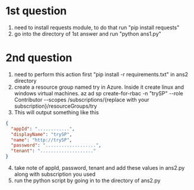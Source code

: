 # 1st question
1. need to install requests module, to do that run "pip install requests"
2. go into the directory of 1st answer and run "python ans1.py"

# 2nd question
1. need to perform this action first "pip install -r requirements.txt" in ans2 directory
2. create a resource group named try in Azure. Inside it create linux and windows virtual machines.
   az ad sp create-for-rbac -n "trySP" --role Contributor --scopes /subscriptions/{replace with your subscription}/resourceGroups/try
3. This will output something like this
```json
{
  "appId": "............",
  "displayName": "trySP",
  "name": "http://trySP",
  "password": "...................",
  "tenant": "...................."
}
```
4. take note of appId, password, tenant and add these values in ans2.py along with subscription you used
5. run the python script by going in to the directory of ans2.py
